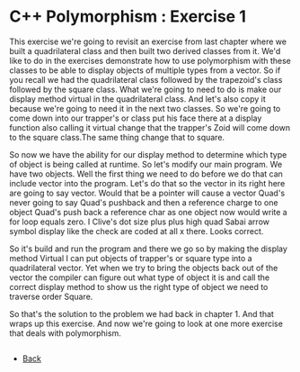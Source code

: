# C++ Polymorphism : Exercise 1

This exercise we're going to revisit an exercise from last chapter where we built a quadrilateral class and then built two derived classes from it. We'd like to do in the exercises demonstrate how to use polymorphism with these classes to be able to display objects of multiple types from a vector. So if you recall we had the quadrilateral class followed by the trapezoid's class followed by the square class. What we're going to need to do is make our display method virtual in the quadrilateral class. And let's also copy it because we're going to need it in the next two classes. So we're going to come down into our trapper's or class put his face there at a display function also calling it virtual change that the trapper's Zoid will come down to the square class.The same thing change that to square.

So now we have the ability for our display method to determine which type of object is being called at runtime. So let's modify our main program. We have two objects. Well the first thing we need to do before we do that can include vector into the program. Let's do that so the vector in its right here are going to say vector. Would that be a pointer will cause a vector Quad's never going to say Quad's pushback and then a reference charge to one object Quad's push back a reference char as one object now would write a for loop equals zero. I Clive's dot size plus plus high quad Sabai arrow symbol display like the check are coded at all x there. 
Looks correct.

So it's build and run the program and there we go so by making the display method Virtual I can put objects of trapper's or square type into a quadrilateral vector. Yet when we try to bring the objects back out of the vector the compiler can figure out what type of object it is and call the correct display method to show us the right type of object we need to traverse order Square.

So that's the solution to the problem we had back in chapter 1. And that wraps up this exercise. And now we're going to look at one more exercise that deals with polymorphism.

```cpp

```
- [Back](./README.MD)
